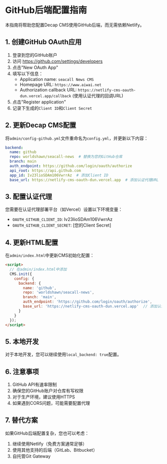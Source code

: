 # GitHub后端配置指南

本指南将帮助您配置Decap CMS使用GitHub后端，而无需依赖Netlify。

## 1. 创建GitHub OAuth应用

1. 登录到您的GitHub账户
2. 访问 https://github.com/settings/developers
3. 点击"New OAuth App"
4. 填写以下信息：
   - Application name: `seacall News CMS`
   - Homepage URL: `https://www.aiwai.net`
   - Authorization callback URL: `https://netlify-cms-oauth-dun.vercel.app/callback` (使用认证代理的回调URL)
5. 点击"Register application"
6. 记录下生成的`Client ID`和`Client Secret`

## 2. 更新Decap CMS配置

将`admin/config-github.yml`文件重命名为`config.yml`，并更新以下内容：

```yaml
backend:
  name: github
  repo: worldshawn/seacall-news  # 替换为您的GitHub仓库
  branch: main
  auth_endpoint: https://github.com/login/oauth/authorize
  api_root: https://api.github.com
  app_id: Iv23lioSDAm106VwrrAz  # 添加Client ID
  base_url: https://netlify-cms-oauth-dun.vercel.app  # 添加认证代理URL
```

## 3. 配置认证代理

您需要在认证代理部署平台（如Vercel）设置以下环境变量：
- `OAUTH_GITHUB_CLIENT_ID`: Iv23lioSDAm106VwrrAz
- `OAUTH_GITHUB_CLIENT_SECRET`: [您的Client Secret]

## 4. 更新HTML配置

在`admin/index.html`中更新CMS初始化配置：

```html
<script>
  // 在admin/index.html中添加
  CMS.init({
    config: {
      backend: {
        name: 'github',
        repo: 'worldshawn/seacall-news',
        branch: 'main',
        auth_endpoint: 'https://github.com/login/oauth/authorize',
        base_url: 'https://netlify-cms-oauth-dun.vercel.app'  // 添加认证代理URL
      }
    }
  });
</script>
```

## 5. 本地开发

对于本地开发，您可以继续使用`local_backend: true`配置。

## 6. 注意事项

1. GitHub API有速率限制
2. 确保您的GitHub账户对仓库有写权限
3. 对于生产环境，建议使用HTTPS
4. 如果遇到CORS问题，可能需要配置代理

## 7. 替代方案

如果GitHub后端配置复杂，您也可以考虑：

1. 继续使用Netlify（免费方案通常足够）
2. 使用其他支持的后端（GitLab、Bitbucket）
3. 自托管Git Gateway